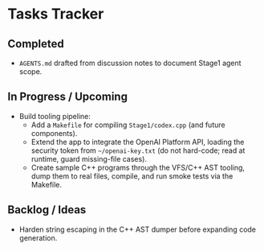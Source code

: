 # Tasks Tracker

## Completed
- `AGENTS.md` drafted from discussion notes to document Stage1 agent scope.

## In Progress / Upcoming
- Build tooling pipeline:
  - Add a `Makefile` for compiling `Stage1/codex.cpp` (and future components).
  - Extend the app to integrate the OpenAI Platform API, loading the security token from `~/openai-key.txt` (do not hard-code; read at runtime, guard missing-file cases).
  - Create sample C++ programs through the VFS/C++ AST tooling, dump them to real files, compile, and run smoke tests via the Makefile.

## Backlog / Ideas
- Harden string escaping in the C++ AST dumper before expanding code generation.

